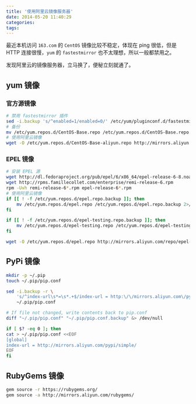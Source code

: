 ```yaml
---
title: '使用阿里云镜像服务器'
date: 2014-05-20 11:40:29
categories:
tags:
---
```


最近本机访问 `163.com` 的 `CentOS` 镜像比较不稳定，体现在 ping 很低，但是 HTTP
连接很慢，`yum` 的 `fastestmirror` 也不太理想，所以一般都禁用之。

发现阿里云的镜像服务器，立马换了，便秘立刻就通了。

## yum 镜像

### 官方源镜像

``` bash
# 禁用 fastestmirror 插件
sed -i.backup 's/^enabled=1/enabled=0/' /etc/yum/pluginconf.d/fastestmirror.conf
# 备份
mv /etc/yum.repos.d/CentOS-Base.repo /etc/yum.repos.d/CentOS-Base.repo.backup
# 使用阿里云镜像
wget -O /etc/yum.repos.d/CentOS-Base-aliyun.repo http://mirrors.aliyun.com/repo/Centos-6.repo
```

### EPEL 镜像

``` bash
# 安装 EPEL 源
wget http://dl.fedoraproject.org/pub/epel/6/x86_64/epel-release-6-8.noarch.rpm
wget http://rpms.famillecollet.com/enterprise/remi-release-6.rpm
rpm -Uvh remi-release-6*.rpm epel-release-6*.rpm
# 使用阿里云镜像
if [[ ! -f /etc/yum.repos.d/epel.repo.backup ]]; then
    mv /etc/yum.repos.d/epel.repo /etc/yum.repos.d/epel.repo.backup 2>/dev/null || :
fi

if [[ ! -f /etc/yum.repos.d/epel-testing.repo.backup ]]; then
    mv /etc/yum.repos.d/epel-testing.repo /etc/yum.repos.d/epel-testing.repo.backup 2>/dev/null || :
fi

wget -O /etc/yum.repos.d/epel.repo http://mirrors.aliyun.com/repo/epel-6.repo
```


## PyPi 镜像

``` bash
mkdir -p ~/.pip
touch ~/.pip/pip.conf

sed -i.backup -r \
    's/^index-url\s*=\s*.+$/index-url = http:\/\/mirrors.aliyun.com\/pypi\/simple\//' \
    ~/.pip/pip.conf

# If file not changed, write contents back to pip.conf
diff "~/.pip/pip.conf" "~/.pip/pip.conf.backup" &> /dev/null

if [ $? -eq 0 ]; then
cat > ~/.pip/pip.conf <<EOF
[global]
index-url = http://mirrors.aliyun.com/pypi/simple/
EOF
fi

```

## RubyGems 镜像

``` bash
gem source -r https://rubygems.org/
gem source -a http://mirrors.aliyun.com/rubygems/
```
